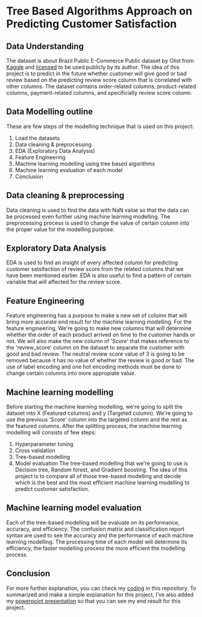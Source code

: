 # Tree Based Algorithms Approach on Predicting Customer Satisfaction
## Data Understanding
The dataset is about Brazil Public E-Commerce Public dataset by Olist from [Kaggle](https://www.kaggle.com/olistbr/brazilian-ecommerce) and [licensed](https://creativecommons.org/licenses/by-nc-sa/4.0/) to be used publicly by its author. The idea of this project is to predict in the future whether customer will give good or bad review based on the predicting review score column that is correlated with other columns. The dataset contains order-related columns, product-related columns, payment-related columns, and specificially review score column.

## Data Modelling outline
These are few steps of the modelling technique that is used on this project:
1. Load the datasets
2. Data cleaning & preprocessing
3. EDA (Exploratory Data Analysis)
4. Feature Engineering
6. Machine learning modelling using tree based algorithms
7. Machine learning evaluation of each model
8. Conclusion

## Data cleaning & preprocessing
Data cleaning is used to find the data with NaN value so that the data can be processed even further using machine learning modelling. The preprocessing process is used to change the value of certain column into the proper value for the modelling purpose.

## Exploratory Data Analysis
EDA is used to find an insight of every affected column for predicting customer satsifaction of review score from the related columns that we have been mentioned earlier. EDA is also useful to find a pattern of certain variable that will affected for the review score.

## Feature Engineering
Feature engineering has a purpose to make a new set of column that will bring more accurate end result for the machine learning modelling. For the feature engineering, We're going to make new columns that will determine whether the order of each product arrived on time to the customer hands or not. We will also make the new column of 'Score' that makes reference to the 'review_score' column on the dataset to separate the customer with good and bad review. The neutral review score value of 3 is going to be removed because it has no value of whether the review is good or bad. The use of label encoding and one hot encoding methods must be done to change certain columns into more appropiate value.

## Machine learning modelling
Before starting the machine learning modelling, we're going to split the dataset into X (Featured columns) and y (Targeted column). We're going to use the previous 'Score' column into the targeted column and the rest as the featured columns. After the splitting process, the machine learning modelling will consists of few steps:
1. Hyperparameter tuning
2. Cross validation
3. Tree-based modelling
4. Model evaluation
The tree-based modelling that we're going to use is Decision tree, Random forest, and Gradient boosting. The idea of this project is to compare all of those tree-based modelling and decide which is the best and the most efficient machine learning modelling to predict customer satisfaction.

## Machine learning model evaluation
Each of the tree-based modelling will be evaluate on its performance, accuracy, and efficiency. The confusion matrix and classification report syntax are used to see the accuracy and the performance of each machine learning modelling. The processing time of each model will determine its efficiency, the faster modelling process the more efficient the modelling process.

## Conclusion
For more further explanation, you can check my [coding](https://github.com/nugrahazikry/Customer-Satisfaction-Prediction-using-Tree-Based-ML/blob/main/Tree-Based%20Algorithms%20Approach%20on%20Predicting%20Customer%20Satisfaction.ipynb) in this repository. To summarized and make a simple explanation for this project, I've also added my [powerpoint presentation](https://github.com/nugrahazikry/Customer-Satisfaction-Prediction-using-Tree-Based-ML/blob/main/Tree-Based%20Algorithms%20Approach%20on%20Predicting%20Customer%20Satisfaction.pptx) so that you can see my end result for this project.
